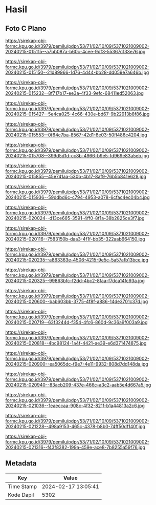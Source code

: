 # Hasil

## Foto C Plano

https://sirekap-obj-formc.kpu.go.id/3979/pemilu/pdpr/53/71/02/10/09/5371021009002-20240215-015115--a7bb087a-b60c-4cee-9df3-55367c133e76.jpg

https://sirekap-obj-formc.kpu.go.id/3979/pemilu/pdpr/53/71/02/10/09/5371021009002-20240215-015150--21d89966-1d76-4d44-bb28-dd059e7a646b.jpg

https://sirekap-obj-formc.kpu.go.id/3979/pemilu/pdpr/53/71/02/10/09/5371021009002-20240215-015232--8f717b17-ee3a-4f33-9efc-68411ed52063.jpg

https://sirekap-obj-formc.kpu.go.id/3979/pemilu/pdpr/53/71/02/10/09/5371021009002-20240215-015427--5e4ca025-4c66-430e-bd67-9b22913b8f86.jpg

https://sirekap-obj-formc.kpu.go.id/3979/pemilu/pdpr/53/71/02/10/09/5371021009002-20240215-015553--0f64c7ba-8567-42d1-8e03-50ff486c4204.jpg

https://sirekap-obj-formc.kpu.go.id/3979/pemilu/pdpr/53/71/02/10/09/5371021009002-20240215-015708--399d5d1d-cc8b-4966-b9e5-fd969e83a5eb.jpg

https://sirekap-obj-formc.kpu.go.id/3979/pemilu/pdpr/53/71/02/10/09/5371021009002-20240215-015855--45e741aa-530b-4b17-8af9-76b5b841e628.jpg

https://sirekap-obj-formc.kpu.go.id/3979/pemilu/pdpr/53/71/02/10/09/5371021009002-20240215-015936--59ddbd6c-c794-4953-a078-6cfac4ec04b4.jpg

https://sirekap-obj-formc.kpu.go.id/3979/pemilu/pdpr/53/71/02/10/09/5371021009002-20240215-020024--d13ce665-3591-4ff0-8f1a-38b2825ce3f7.jpg

https://sirekap-obj-formc.kpu.go.id/3979/pemilu/pdpr/53/71/02/10/09/5371021009002-20240215-020116--7583150b-daa3-4f1f-bb35-322aab664150.jpg

https://sirekap-obj-formc.kpu.go.id/3979/pemilu/pdpr/53/71/02/10/09/5371021009002-20240215-020235--a863363e-4506-4215-9e5c-5a57afb13bce.jpg

https://sirekap-obj-formc.kpu.go.id/3979/pemilu/pdpr/53/71/02/10/09/5371021009002-20240215-020325--99863bfc-f2dd-4bc2-8faa-f7dca14fc93a.jpg

https://sirekap-obj-formc.kpu.go.id/3979/pemilu/pdpr/53/71/02/10/09/5371021009002-20240215-020600--bab603bb-3775-4f8f-a886-14de3701c37d.jpg

https://sirekap-obj-formc.kpu.go.id/3979/pemilu/pdpr/53/71/02/10/09/5371021009002-20240215-020719--63f3244d-f354-4fc6-860d-9c36a9f003a9.jpg

https://sirekap-obj-formc.kpu.go.id/3979/pemilu/pdpr/53/71/02/10/09/5371021009002-20240215-020818--4bc98124-1a4f-4421-ae39-e6d371474875.jpg

https://sirekap-obj-formc.kpu.go.id/3979/pemilu/pdpr/53/71/02/10/09/5371021009002-20240215-020900--ea5065dc-f9e7-4e11-9932-808d7dd148da.jpg

https://sirekap-obj-formc.kpu.go.id/3979/pemilu/pdpr/53/71/02/10/09/5371021009002-20240215-020940--83acb209-437e-466c-a3c2-aab5e4d667a5.jpg

https://sirekap-obj-formc.kpu.go.id/3979/pemilu/pdpr/53/71/02/10/09/5371021009002-20240215-021036--1eaeccaa-908c-4f32-821f-b1a44813a2c6.jpg

https://sirekap-obj-formc.kpu.go.id/3979/pemilu/pdpr/53/71/02/10/09/5371021009002-20240215-021228--498a9153-465c-4378-b8b0-74ff50df140f.jpg

https://sirekap-obj-formc.kpu.go.id/3979/pemilu/pdpr/53/71/02/10/09/5371021009002-20240215-021316--f43f8382-199a-459e-ace8-7b8255a59f76.jpg


## Metadata

| Key        | Value               |
| ---------- | ------------------- |
| Time Stamp | 2024-02-17 13:05:41 |
| Kode Dapil | 5302                |



